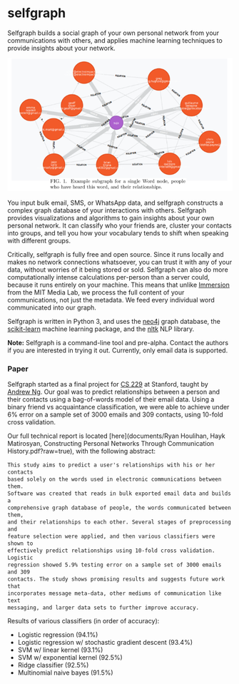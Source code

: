 selfgraph
=========
Selfgraph builds a social graph of your own personal network from your
communications with others, and applies machine learning techniques to
provide insights about your network.

![Word Node Subgraph](documents/fig-1-screenshot.png?raw=true)

You input bulk email, SMS, or
WhatsApp data, and selfgraph constructs a complex graph database of your
interactions with others. Selfgraph provides visualizations and algorithms
to gain insights about your own personal network. It can classify who your
friends are, cluster your contacts into groups, and tell you how your
vocabulary tends to shift when speaking with different groups.

Critically, selfgraph is fully free and open source. Since it runs
locally and makes no network connections whatsoever, you can trust it with
any of your data, without worries of it being stored or sold. Selfgraph can also
do more computationally intense calculations per-person than a server could,
because it runs entirely on your machine. This means that unlike
[Immersion](https://immersion.media.mit.edu/) from the MIT Media Lab, we
process the full content of your communications, not just
the metadata. We feed every individual word communicated into our graph.

Selfgraph is written in Python 3, and uses the [neo4j](http://neo4j.com/)
graph database, the [scikit-learn](http://scikit-learn.org/) machine
learning package, and the [nltk](http://www.nltk.org/) NLP library.

**Note:** Selfgraph is a command-line tool and pre-alpha.
Contact the authors if you are interested in trying it out. Currently,
only email data is supported.

### Paper
Selfgraph started as a final project for
[CS 229](http://cs229.stanford.edu/schedule.html) at Stanford, taught by
[Andrew Ng](http://en.wikipedia.org/wiki/Andrew_Ng). Our goal was to
predict relationships between a person and their contacts using a
bag-of-words model of their email data. Using a binary friend vs acquaintance
classification, we were able to achieve under 6% error on a sample set of
3000 emails and 309 contacts, using 10-fold cross validation.

Our full technical report is located
[here](documents/Ryan Houlihan, Hayk Matirosyan, Constructing Personal Networks Through Communication History.pdf?raw=true),
with the following abstract:

	This study aims to predict a user's relationships with his or her contacts
	based solely on the words used in electronic communications between them.
	Software was created that reads in bulk exported email data and builds a
	comprehensive graph database of people, the words communicated between them,
	and their relationships to each other. Several stages of preprocessing and
	feature selection were applied, and then various classifiers were shown to
	effectively predict relationships using 10-fold cross validation. Logistic
	regression showed 5.9% testing error on a sample set of 3000 emails and 309
	contacts. The study shows promising results and suggests future work that
	incorporates message meta-data, other mediums of communication like text
	messaging, and larger data sets to further improve accuracy.

Results of various classifiers (in order of accuracy):
 * Logistic regression (94.1%)
 * Logistic regression w/ stochastic gradient descent (93.4%)
 * SVM w/ linear kernel (93.1%)
 * SVM w/ exponential kernel (92.5%)
 * Ridge classifier (92.5%)
 * Multinomial naive bayes (91.5%)
